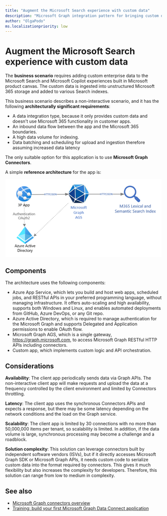 ```yaml
---
title: "Augment the Microsoft Search experience with custom data"
description: "Microsoft Graph integration pattern for bringing custom data to appear in Microsoft Search experiences."
author: "OlgaPodo"
ms.localizationpriority: low
---
```


# Augment the Microsoft Search experience with custom data

The **business scenario** requires adding custom enterprise data to the Microsoft Search and Microsoft Copilot experiences built in Microsoft product canvas. The custom data is ingested into unstructured Microsoft 365 storage and added to various Search indexes.

This business scenario describes a non-interactive scenario, and it has the following **architecturally significant requirements**:

- A data integration type, because it only provides custom data and doesn't use Microsoft 365 functionality in customer apps.
- An inbound data flow between the app and the Microsoft 365 boundaries.
- A high data volume for indexing.
- Data batching and scheduling for upload and ingestion therefore assuming increased data latency

The only suitable option for this application is to use **Microsoft Graph Connectors**.

A simple **reference architecture** for the app is:

![connectors](.././images/graph-arc-center/Connectors.png)

## Components

The architecture uses the following components:

- Azure App Service, which lets you build and host web apps, scheduled jobs, and RESTful APIs in your preferred programming language, without managing infrastructure. It offers auto-scaling and high availability, supports both Windows and Linux, and enables automated deployments from GitHub, Azure DevOps, or any Git repo.
- Azure Active Directory, which is required to manage authentication for the Microsoft Graph and supports Delegated and Application permissions to enable OAuth flow.
- Microsoft Graph AGS, which is a single gateway, <https://graph.microsoft.com>, to access Microsoft Graph RESTful HTTP APIs including connectors.
- Custom app, which implements custom logic and API orchestration.

## Considerations

**Availability**: The client app periodically sends data via Graph APIs. The non-interactive client app will make requests and upload the data at a frequency controlled by the client environment and limited by Connectors throttling.

**Latency**: The client app uses the synchronous Connectors APIs and expects a response, but there may be some latency depending on the network conditions and the load on the Graph service.

**Scalability**: The client app is limited by 30 connections with no more than 50,000,000 items per tenant, so scalability is limited. In addition, if the data volume is large, synchronous processing may become a challenge and a roadblock.

**Solution complexity**: This solution can leverage connectors built by independent software vendors (ISVs), but if it directly accesses Microsoft Graph SDK or Microsoft Graph APIs, it needs custom code to serialize custom data into the format required by connectors. This gives it much flexibility but also increases the complexity for developers. Therefore, this solution can range from low to medium in complexity.

## See also

- [Microsoft Graph connectors overview](./../connecting-external-content-connectors-overview.md)
- [Training: build your first Microsoft Graph Data Connect application](/training/modules/data-connect-quickstart)
